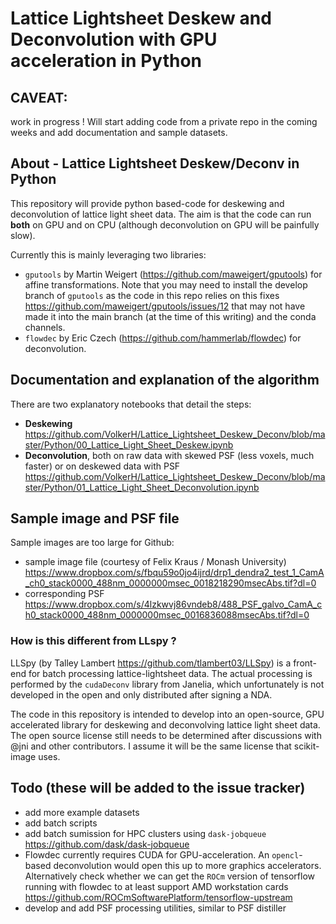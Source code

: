 # Lattice Lightsheet Deskew and Deconvolution with GPU acceleration in Python

## CAVEAT: 

work in progress ! 
Will start adding code from a private repo in the coming weeks and add documentation and sample datasets.

## About - Lattice Lightsheet Deskew/Deconv in Python

This repository will provide python based-code for deskewing and deconvolution of lattice light sheet data.
The aim is that the code can run **both** on GPU and on CPU (although deconvolution on GPU will be painfully slow). 

Currently this is mainly leveraging two libraries:

* `gputools` by Martin Weigert (https://github.com/maweigert/gputools) for affine transformations. Note that you may need to install the develop branch of `gputools` as the code in this repo relies on this fixes https://github.com/maweigert/gputools/issues/12 that may not have made it into the main branch (at the time of this writing) and the conda channels.
* `flowdec` by Eric Czech (https://github.com/hammerlab/flowdec) for deconvolution.

## Documentation and explanation of the algorithm 

There are two explanatory notebooks that detail the steps:

* **Deskewing**
https://github.com/VolkerH/Lattice_Lightsheet_Deskew_Deconv/blob/master/Python/00_Lattice_Light_Sheet_Deskew.ipynb
* **Deconvolution**, both on raw data with skewed PSF (less voxels, much faster) or on deskewed data with PSF
https://github.com/VolkerH/Lattice_Lightsheet_Deskew_Deconv/blob/master/Python/01_Lattice_Light_Sheet_Deconvolution.ipynb

## Sample image and PSF file

Sample images are too large for Github:
* sample image file (courtesy of Felix Kraus / Monash University)  https://www.dropbox.com/s/fbqu59o0jo4ijrd/drp1_dendra2_test_1_CamA_ch0_stack0000_488nm_0000000msec_0018218290msecAbs.tif?dl=0
* corresponding PSF https://www.dropbox.com/s/4lzkwvj86vndeb8/488_PSF_galvo_CamA_ch0_stack0000_488nm_0000000msec_0016836088msecAbs.tif?dl=0

### How is this different from LLspy ?

LLSpy (by Talley Lambert https://github.com/tlambert03/LLSpy) is a front-end for batch processing lattice-lightsheet data.
The actual processing is performed by the `cudaDeconv` library from Janelia, which unfortunately is not developed in the
open and only distributed after signing a NDA. 

The code in this repository is intended to develop into an open-source, GPU accelerated library 
for deskewing and deconvolving lattice light sheet data. The open source license still needs to be determined 
after discussions with @jni and other contributors. I assume it will be the same license that scikit-image uses.



## Todo (these will be added to the issue tracker) 

* add more example datasets
* add batch scripts
* add batch sumission for HPC clusters using `dask-jobqueue` https://github.com/dask/dask-jobqueue
* Flowdec currently requires CUDA for GPU-acceleration. An `opencl`-based deconvolution would open this up to more graphics accelerators. Alternatively check whether we can get the `ROCm` version of tensorflow running with flowdec to at least support AMD workstation cards https://github.com/ROCmSoftwarePlatform/tensorflow-upstream
* develop and add PSF processing utilities, similar to PSF distiller
